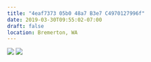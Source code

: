 ```yaml
---
title: "4eaf7373 05b0 48a7 B3e7 C4970127996f"
date: 2019-03-30T09:55:02-07:00
draft: false
location: Bremerton, WA
---
```


![](https://d17enza3bfujl8.cloudfront.net/L1000433.jpg)
![](https://d17enza3bfujl8.cloudfront.net/L1000432.jpg)
